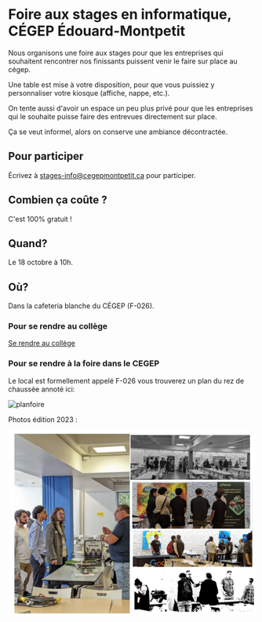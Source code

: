 # Foire aux stages en informatique, CÉGEP Édouard-Montpetit

Nous organisons une foire aux stages pour que les entreprises qui souhaitent rencontrer nos finissants puissent venir le faire sur place au cégep.

Une table est mise à votre disposition, pour que vous puissiez y personnaliser votre kiosque (affiche, nappe, etc.).

On tente aussi d'avoir un espace un peu plus privé pour que les entreprises qui le souhaite puisse faire des entrevues directement sur place.

Ça se veut informel, alors on conserve une ambiance décontractée.

## Pour participer

Écrivez à [stages-info@cegepmontpetit.ca](stages-info@cegepmontpetit.ca) pour participer.

## Combien ça coûte ?

C'est 100% gratuit !

## Quand?

Le 18 octobre à 10h.

## Où?

Dans la cafeteria blanche du CÉGEP (F-026). 

### Pour se rendre au collège

[Se rendre au collège](https://www.cegepmontpetit.ca/cegep/a-propos-du-cegep/se-rendre)

### Pour se rendre à la foire dans le CEGEP

Le local est formellement appelé F-026 vous trouverez un plan du rez de chaussée annoté ici:

![planfoire](https://github.com/departement-info-cem/stages/assets/372085/91d44de2-fda6-4d01-a54c-6f0209c6e75f)

Photos édition 2023 :

![ pic](https://raw.githubusercontent.com/departement-info-cem/stages/main/assets/foire-2023.png)
